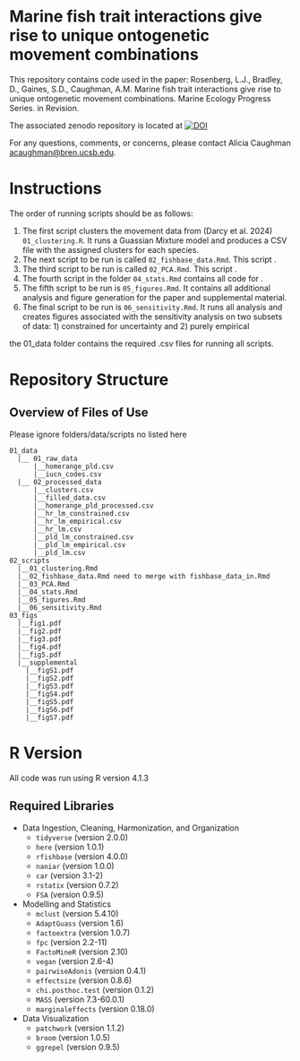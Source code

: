 # Marine fish trait interactions give rise to unique ontogenetic movement combinations

This repository contains code used in the paper: Rosenberg, L.J., Bradley, D., Gaines, S.D., Caughman, A.M. Marine fish trait interactions give rise to unique ontogenetic movement combinations. Marine Ecology Progress Series. in Revision.

The associated zenodo repository is located at <a href="https://doi.org/10.5281/zenodo.15811366"><img src="https://zenodo.org/badge/612754347.svg" alt="DOI"></a>

For any questions, comments, or concerns, please contact Alicia Caughman [acaughman@bren.ucsb.edu](acaughman@bren.ucsb.edu).

# Instructions

The order of running scripts should be as follows: 

1. The first script clusters the movement data from (Darcy et al. 2024) `01_clustering.R`. It runs a Guassian Mixture model and produces a CSV file with the assigned clusters for each species.
2. The next script to be run is called `02_fishbase_data.Rmd`. This script .
3. The third script to be run is called `02_PCA.Rmd`. This script .
4. The fourth script in the folder `04_stats.Rmd` contains all code for .
5. The fifth script to be run is `05_figures.Rmd`. It contains all additional analysis and figure generation for the paper and supplemental material.
6. The final script to be run is `06_sensitivity.Rmd`. It runs all analysis and creates figures associated with the sensitivity analysis on two subsets of data: 1) constrained for uncertainty and 2) purely empirical

the 01_data folder contains the required .csv files for running all scripts.

# Repository Structure

## Overview of Files of Use

Please ignore folders/data/scripts no listed here

```
01_data
  |__ 01_raw_data
      |__homerange_pld.csv
      |__iucn_codes.csv
  |__ 02_processed_data
      |__clusters.csv 
      |__filled_data.csv
      |__homerange_pld_processed.csv
      |__hr_lm_constrained.csv 
      |__hr_lm_empirical.csv
      |__hr_lm.csv
      |__pld_lm_constrained.csv 
      |__pld_lm_empirical.csv
      |__pld_lm.csv
02_scripts
  |__01_clustering.Rmd
  |__02_fishbase_data.Rmd need to merge with fishbase_data_in.Rmd
  |__03_PCA.Rmd
  |__04_stats.Rmd
  |__05_figures.Rmd
  |__06_sensitivity.Rmd
03_figs 
  |__fig1.pdf
  |__fig2.pdf
  |__fig3.pdf
  |__fig4.pdf
  |__fig5.pdf
  |__supplemental
    |__figS1.pdf
    |__figS2.pdf
    |__figS3.pdf
    |__figS4.pdf
    |__figS5.pdf
    |__figS6.pdf
    |__figS7.pdf
```

# R Version

All code was run using R version 4.1.3

## Required Libraries

+ Data Ingestion, Cleaning, Harmonization, and Organization
  - `tidyverse` (version 2.0.0)
  - `here` (version 1.0.1)
  - `rfishbase` (version 4.0.0)
  - `naniar` (version 1.0.0)
  - `car` (version 3.1-2)
  - `rstatix` (version 0.7.2)
  - `FSA` (version 0.9.5)
+ Modelling and Statistics
  - `mclust` (version 5.4.10)
  - `AdaptGuass` (version 1.6)
  - `factoextra` (version 1.0.7)
  - `fpc` (version 2.2-11)
  - `FactoMineR` (version 2.10)
  - `vegan` (version 2.6-4)
  - `pairwiseAdonis` (version 0.4.1)
  - `effectsize` (version 0.8.6)
  - `chi.posthoc.test` (version 0.1.2)
  - `MASS` (version 7.3-60.0.1)
  - `marginaleffects` (version 0.18.0)
+ Data Visualization
  - `patchwork` (version 1.1.2)
  - `broom` (version 1.0.5)
  - `ggrepel` (version 0.9.5)
